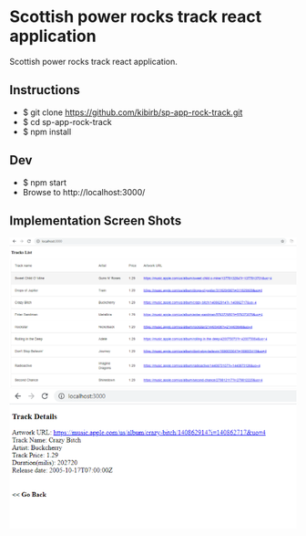 # Scottish power rocks track react application
Scottish power rocks track react application.

## Instructions
 - $ git clone https://github.com/kibirb/sp-app-rock-track.git
 - $ cd sp-app-rock-track
 - $ npm install
 
## Dev
 - $ npm start
 - Browse to http://localhost:3000/
 

## Implementation Screen Shots 
![alt text](src/images/1.PNG)
![alt text](src/images/2.PNG)
